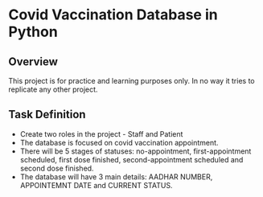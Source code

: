# Covid Vaccination Database in Python

## Overview
This project is for practice and learning purposes only. In no way it tries to replicate any other project.

## Task Definition
- Create two roles in the project - Staff and Patient
- The database is focused on covid vaccination appointment.
- There will be 5 stages of statuses: no-appointment, first-appointment scheduled, first dose finished, second-appointment scheduled and second dose finished.
- The database will have 3 main details: AADHAR NUMBER, APPOINTEMNT DATE and CURRENT STATUS.
